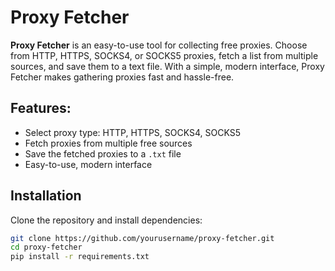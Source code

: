 # Proxy Fetcher

**Proxy Fetcher** is an easy-to-use tool for collecting free proxies. Choose from HTTP, HTTPS, SOCKS4, or SOCKS5 proxies, fetch a list from multiple sources, and save them to a text file. With a simple, modern interface, Proxy Fetcher makes gathering proxies fast and hassle-free.

## Features:
- Select proxy type: HTTP, HTTPS, SOCKS4, SOCKS5
- Fetch proxies from multiple free sources
- Save the fetched proxies to a `.txt` file
- Easy-to-use, modern interface

## Installation

Clone the repository and install dependencies:

```bash
git clone https://github.com/yourusername/proxy-fetcher.git
cd proxy-fetcher
pip install -r requirements.txt

